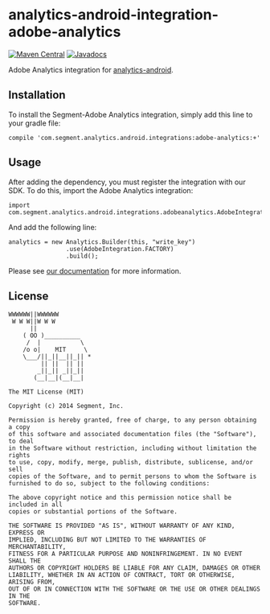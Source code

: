 analytics-android-integration-adobe-analytics
=======================================

[![Maven Central](https://maven-badges.herokuapp.com/maven-central/com.segment.analytics.android.integrations/adobe-analytics/badge.svg)](https://maven-badges.herokuapp.com/maven-central/com.segment.analytics.android.integrations/adobe-analytics)
[![Javadocs](http://javadoc-badge.appspot.com/com.segment.analytics.android.integrations/adobe-analytics.svg?label=javadoc)](http://javadoc-badge.appspot.com/com.segment.analytics.android.integrations/adobe-analytics)

Adobe Analytics integration for [analytics-android](https://github.com/segmentio/analytics-android).

## Installation

To install the Segment-Adobe Analytics integration, simply add this line to your gradle file:

```
compile 'com.segment.analytics.android.integrations:adobe-analytics:+'
```

## Usage

After adding the dependency, you must register the integration with our SDK.  To do this, import the Adobe Analytics integration:


```
import com.segment.analytics.android.integrations.adobeanalytics.AdobeIntegration;

```

And add the following line:

```
analytics = new Analytics.Builder(this, "write_key")
                .use(AdobeIntegration.FACTORY)
                .build();
```

Please see [our documentation](https://segment.com/docs/destinations/adobe-analytics/) for more information.

## License

```
WWWWWW||WWWWWW
 W W W||W W W
      ||
    ( OO )__________
     /  |           \
    /o o|    MIT     \
    \___/||_||__||_|| *
         || ||  || ||
        _||_|| _||_||
       (__|__|(__|__|

The MIT License (MIT)

Copyright (c) 2014 Segment, Inc.

Permission is hereby granted, free of charge, to any person obtaining a copy
of this software and associated documentation files (the "Software"), to deal
in the Software without restriction, including without limitation the rights
to use, copy, modify, merge, publish, distribute, sublicense, and/or sell
copies of the Software, and to permit persons to whom the Software is
furnished to do so, subject to the following conditions:

The above copyright notice and this permission notice shall be included in all
copies or substantial portions of the Software.

THE SOFTWARE IS PROVIDED "AS IS", WITHOUT WARRANTY OF ANY KIND, EXPRESS OR
IMPLIED, INCLUDING BUT NOT LIMITED TO THE WARRANTIES OF MERCHANTABILITY,
FITNESS FOR A PARTICULAR PURPOSE AND NONINFRINGEMENT. IN NO EVENT SHALL THE
AUTHORS OR COPYRIGHT HOLDERS BE LIABLE FOR ANY CLAIM, DAMAGES OR OTHER
LIABILITY, WHETHER IN AN ACTION OF CONTRACT, TORT OR OTHERWISE, ARISING FROM,
OUT OF OR IN CONNECTION WITH THE SOFTWARE OR THE USE OR OTHER DEALINGS IN THE
SOFTWARE.
```
